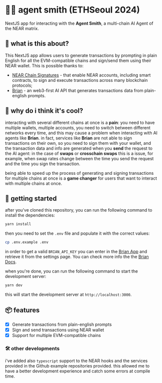 # 🕵️‍♂️ agent smith (ETHSeoul 2024)

NextJS app for interacting with the **Agent Smith**, a multi-chain AI Agent of the NEAR matrix.

## 🤖 what is this about?

This NextJS app allows users to generate transactions by prompting in plain English for all the EVM-compatible chains and sign/send them using their NEAR wallet. This is possible thanks to:

- [NEAR Chain Signatures](https://docs.near.org/abstraction/chain-signatures) - that enable NEAR accounts, including smart contracts, to sign and execute transactions across many blockchain protocols;
- [Brian](https://docs.brianknows.org) - an web3-first AI API that generates transactions data from plain-english prompts.

## 🎯 why do i think it's cool?

interacting with several different chains at once is a **pain**: you need to have multiple wallets, multiple accounts, you need to switch between different networks every time, and this may cause a problem when interacting with AI agents like **Brian**. in fact, services like **Brian** are not able to sign transactions on their own, so you need to sign them with your wallet, and the transaction data and info are generated when you **send** the request to the AI agent: in the case of **swaps** or **crosschain swaps** this is a issue, for example, when swap rates change between the time you send the request and the time you sign the transaction.

being able to speed up the process of generating and signing transactions for multiple chains at once is a **game changer** for users that want to interact with multiple chains at once.

## 🚀 getting started

after you've cloned this repository, you can run the following command to install the dependencies:

```bash
yarn install
```

then you need to set the `.env` file and populate it with the correct values:

```bash
cp .env.example .env
```

in order to get a valid `BRIAN_API_KEY` you can enter in the [Brian App](https://brianknows.org/app) and retrieve it from the settings page. You can check more info the the [Brian Docs](https://docs.brianknows.org).

when you're done, you can run the following command to start the development server:

```bash
yarn dev
```

this will start the development server at `http://localhost:3000`.

## 📦 features

- [x] Generate transactions from plain-english prompts
- [x] Sign and send transactions using NEAR wallet
- [x] Support for multiple EVM-compatible chains

### 🛠️ other developments

i've added also `typescript` support to the NEAR hooks and the services provided in the Github example repositories provided. this allowed me to have a better development experience and catch some errors at compile time.
